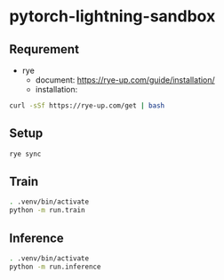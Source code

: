 # pytorch-lightning-sandbox

## Requrement
- rye
  - document: https://rye-up.com/guide/installation/
  - installation:
```bash
curl -sSf https://rye-up.com/get | bash
```

## Setup
```bash
rye sync
```

## Train
```bash
. .venv/bin/activate
python -m run.train
```

## Inference
```bash
. .venv/bin/activate
python -m run.inference
```
